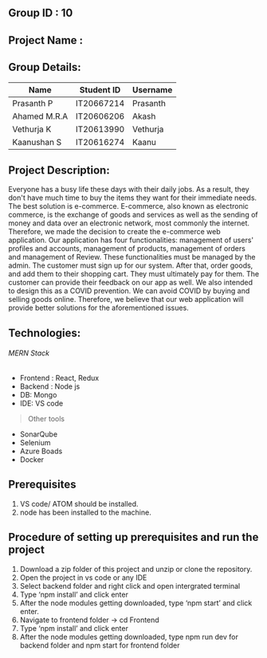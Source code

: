 ## Group ID : 10

## Project Name :

## Group Details:

| Name                 | Student ID | Username           |
| -------------------- | ---------- | ------------------ |
| Prasanth P           | IT20667214 | Prasanth           |
| Ahamed M.R.A         | IT20606206 | Akash              |
| Vethurja K           | IT20613990 | Vethurja           |
| Kaanushan S          | IT20616274 | Kaanu              |

## Project Description:

Everyone has a busy life these days with their daily jobs. As a result, they don't have much time to buy the items they want for their immediate needs. The best solution is e-commerce. E-commerce, also known as electronic commerce, is the exchange of goods and services as well as the sending of money and data over an electronic network, most commonly the internet. Therefore, we made the decision to create the e-commerce web application.
Our application has four functionalities: management of users' profiles and accounts, management of products, management of orders and management of Review. These functionalities must be managed by the admin. The customer must sign up for our system. After that, order goods, and add them to their shopping cart. They must ultimately pay for them. The customer can provide their feedback on our app as well. We also intended to design this as a COVID prevention. We can avoid COVID by buying and selling goods online. Therefore, we believe that our web application will provide better solutions for the aforementioned issues.

## Technologies:

###### MERN Stack

- Frontend : React, Redux
- Backend : Node js
- DB: Mongo
- IDE: VS code

> Other tools

- SonarQube
- Selenium
- Azure Boads
- Docker

## Prerequisites

1. VS code/ ATOM should be installed.
2. node has been installed to the machine.

## Procedure of setting up prerequisites and run the project

1. Download a zip folder of this project and unzip or clone the repository.
2. Open the project in vs code or any IDE
3. Select backend folder and right click and open intergrated terminal
4. Type ‘npm install’ and click enter
5. After the node modules getting downloaded, type ‘npm start’ and click enter.
6. Navigate to frontend folder -> cd Frontend
7. Type ‘npm install’ and click enter
8. After the node modules getting downloaded, type npm run dev for backend folder and npm start for frontend folder
